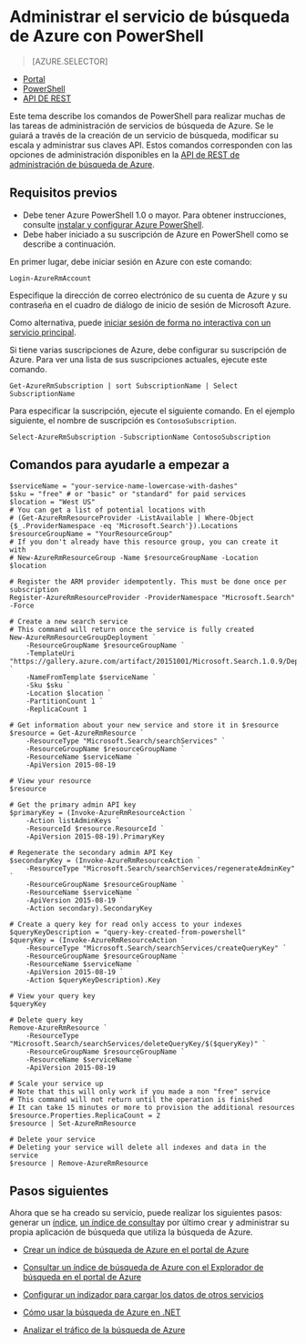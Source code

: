 <properties 
    pageTitle="Administrar la búsqueda de Azure con secuencias de comandos de Powershell | Microsoft Azure | Servicio de nube hospedado de búsqueda" 
    description="Administrar el servicio de búsqueda de Azure con secuencias de comandos de PowerShell. Crear o actualizar un servicio de búsqueda de Azure y administrar las claves de administración de búsqueda de Azure" 
    services="search" 
    documentationCenter="" 
    authors="seansaleh" 
    manager="mblythe" 
    editor=""
    tags="azure-resource-manager"/>

<tags 
    ms.service="search" 
    ms.devlang="na" 
    ms.workload="search" 
    ms.topic="article" 
    ms.tgt_pltfrm="powershell" 
    ms.date="08/15/2016" 
    ms.author="seasa"/>

# <a name="manage-your-azure-search-service-with-powershell"></a>Administrar el servicio de búsqueda de Azure con PowerShell
> [AZURE.SELECTOR]
- [Portal](search-manage.md)
- [PowerShell](search-manage-powershell.md)
- [API DE REST](search-get-started-management-api.md)

Este tema describe los comandos de PowerShell para realizar muchas de las tareas de administración de servicios de búsqueda de Azure. Se le guiará a través de la creación de un servicio de búsqueda, modificar su escala y administrar sus claves API.
Estos comandos corresponden con las opciones de administración disponibles en la [API de REST de administración de búsqueda de Azure](http://msdn.microsoft.com/library/dn832684.aspx).

## <a name="prerequisites"></a>Requisitos previos
 
- Debe tener Azure PowerShell 1.0 o mayor. Para obtener instrucciones, consulte [instalar y configurar Azure PowerShell](../powershell-install-configure.md).
- Debe haber iniciado a su suscripción de Azure en PowerShell como se describe a continuación.

En primer lugar, debe iniciar sesión en Azure con este comando:

    Login-AzureRmAccount

Especifique la dirección de correo electrónico de su cuenta de Azure y su contraseña en el cuadro de diálogo de inicio de sesión de Microsoft Azure.

Como alternativa, puede [iniciar sesión de forma no interactiva con un servicio principal](../resource-group-authenticate-service-principal.md).

Si tiene varias suscripciones de Azure, debe configurar su suscripción de Azure. Para ver una lista de sus suscripciones actuales, ejecute este comando.

    Get-AzureRmSubscription | sort SubscriptionName | Select SubscriptionName

Para especificar la suscripción, ejecute el siguiente comando. En el ejemplo siguiente, el nombre de suscripción es `ContosoSubscription`.

    Select-AzureRmSubscription -SubscriptionName ContosoSubscription

## <a name="commands-to-help-you-get-started"></a>Comandos para ayudarle a empezar a

    $serviceName = "your-service-name-lowercase-with-dashes"
    $sku = "free" # or "basic" or "standard" for paid services
    $location = "West US"
    # You can get a list of potential locations with
    # (Get-AzureRmResourceProvider -ListAvailable | Where-Object {$_.ProviderNamespace -eq 'Microsoft.Search'}).Locations
    $resourceGroupName = "YourResourceGroup" 
    # If you don't already have this resource group, you can create it with 
    # New-AzureRmResourceGroup -Name $resourceGroupName -Location $location

    # Register the ARM provider idempotently. This must be done once per subscription
    Register-AzureRmResourceProvider -ProviderNamespace "Microsoft.Search" -Force

    # Create a new search service
    # This command will return once the service is fully created
    New-AzureRmResourceGroupDeployment `
        -ResourceGroupName $resourceGroupName `
        -TemplateUri "https://gallery.azure.com/artifact/20151001/Microsoft.Search.1.0.9/DeploymentTemplates/searchServiceDefaultTemplate.json" `
        -NameFromTemplate $serviceName `
        -Sku $sku `
        -Location $location `
        -PartitionCount 1 `
        -ReplicaCount 1
    
    # Get information about your new service and store it in $resource
    $resource = Get-AzureRmResource `
        -ResourceType "Microsoft.Search/searchServices" `
        -ResourceGroupName $resourceGroupName `
        -ResourceName $serviceName `
        -ApiVersion 2015-08-19
    
    # View your resource
    $resource
    
    # Get the primary admin API key
    $primaryKey = (Invoke-AzureRmResourceAction `
        -Action listAdminKeys `
        -ResourceId $resource.ResourceId `
        -ApiVersion 2015-08-19).PrimaryKey

    # Regenerate the secondary admin API Key
    $secondaryKey = (Invoke-AzureRmResourceAction `
        -ResourceType "Microsoft.Search/searchServices/regenerateAdminKey" `
        -ResourceGroupName $resourceGroupName `
        -ResourceName $serviceName `
        -ApiVersion 2015-08-19 `
        -Action secondary).SecondaryKey

    # Create a query key for read only access to your indexes
    $queryKeyDescription = "query-key-created-from-powershell"
    $queryKey = (Invoke-AzureRmResourceAction `
        -ResourceType "Microsoft.Search/searchServices/createQueryKey" `
        -ResourceGroupName $resourceGroupName `
        -ResourceName $serviceName `
        -ApiVersion 2015-08-19 `
        -Action $queryKeyDescription).Key
    
    # View your query key
    $queryKey

    # Delete query key
    Remove-AzureRmResource `
        -ResourceType "Microsoft.Search/searchServices/deleteQueryKey/$($queryKey)" `
        -ResourceGroupName $resourceGroupName `
        -ResourceName $serviceName `
        -ApiVersion 2015-08-19
        
    # Scale your service up
    # Note that this will only work if you made a non "free" service
    # This command will not return until the operation is finished
    # It can take 15 minutes or more to provision the additional resources
    $resource.Properties.ReplicaCount = 2
    $resource | Set-AzureRmResource
    
    # Delete your service
    # Deleting your service will delete all indexes and data in the service
    $resource | Remove-AzureRmResource
    
## <a name="next-steps"></a>Pasos siguientes
    
Ahora que se ha creado su servicio, puede realizar los siguientes pasos: generar un [índice](search-what-is-an-index.md), [un índice de consulta](search-query-overview.md)y por último crear y administrar su propia aplicación de búsqueda que utiliza la búsqueda de Azure.

- [Crear un índice de búsqueda de Azure en el portal de Azure](search-create-index-portal.md)

- [Consultar un índice de búsqueda de Azure con el Explorador de búsqueda en el portal de Azure](search-explorer.md)

- [Configurar un indizador para cargar los datos de otros servicios](search-indexer-overview.md)

- [Cómo usar la búsqueda de Azure en .NET](search-howto-dotnet-sdk.md)

- [Analizar el tráfico de la búsqueda de Azure](search-traffic-analytics.md)
